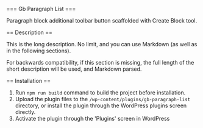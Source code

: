 === Gb Paragraph List ===

Paragraph block additional toolbar button scaffolded with Create Block tool.

== Description ==

This is the long description. No limit, and you can use Markdown (as well as in the following sections).

For backwards compatibility, if this section is missing, the full length of the short description will be used, and
Markdown parsed.

== Installation ==

1. Run `npm run build` command to build the project before installation.
2. Upload the plugin files to the `/wp-content/plugins/gb-paragraph-list` directory, or install the plugin through the WordPress plugins screen directly.
3. Activate the plugin through the 'Plugins' screen in WordPress
